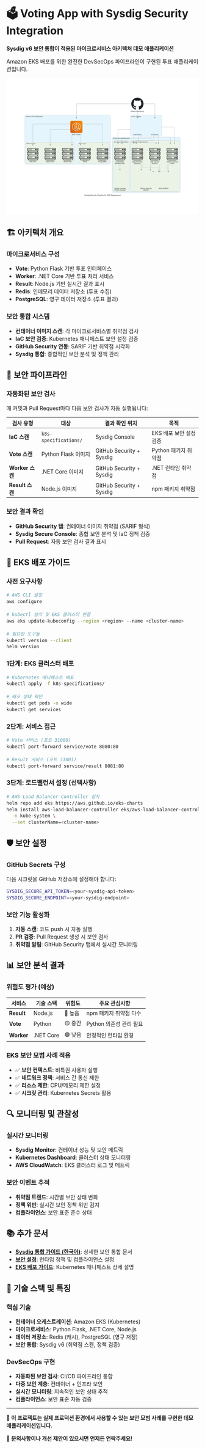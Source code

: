 # 🗳️ Voting App with Sysdig Security Integration

**Sysdig v6 보안 통합이 적용된 마이크로서비스 아키텍처 데모 애플리케이션**

Amazon EKS 배포를 위한 완전한 DevSecOps 파이프라인이 구현된 투표 애플리케이션입니다.

![Security Pipeline Architecture](security-pipeline-architecture.png)

## 🏗️ 아키텍처 개요

### 마이크로서비스 구성
- **Vote**: Python Flask 기반 투표 인터페이스
- **Worker**: .NET Core 기반 투표 처리 서비스  
- **Result**: Node.js 기반 실시간 결과 표시
- **Redis**: 인메모리 데이터 저장소 (투표 수집)
- **PostgreSQL**: 영구 데이터 저장소 (투표 결과)

### 보안 통합 시스템
- **컨테이너 이미지 스캔**: 각 마이크로서비스별 취약점 검사
- **IaC 보안 검증**: Kubernetes 매니페스트 보안 설정 검증
- **GitHub Security 연동**: SARIF 기반 취약점 시각화
- **Sysdig 통합**: 종합적인 보안 분석 및 정책 관리

## 🔐 보안 파이프라인

### 자동화된 보안 검사
매 커밋과 Pull Request마다 다음 보안 검사가 자동 실행됩니다:

| 검사 유형 | 대상 | 결과 확인 위치 | 목적 |
|-----------|------|----------------|------|
| **IaC 스캔** | `k8s-specifications/` | Sysdig Console | EKS 배포 보안 설정 검증 |
| **Vote 스캔** | Python Flask 이미지 | GitHub Security + Sysdig | Python 패키지 취약점 |
| **Worker 스캔** | .NET Core 이미지 | GitHub Security + Sysdig | .NET 런타임 취약점 |
| **Result 스캔** | Node.js 이미지 | GitHub Security + Sysdig | npm 패키지 취약점 |

### 보안 결과 확인
- **GitHub Security 탭**: 컨테이너 이미지 취약점 (SARIF 형식)
- **Sysdig Secure Console**: 종합 보안 분석 및 IaC 정책 검증
- **Pull Request**: 자동 보안 검사 결과 표시

## 🚀 EKS 배포 가이드

### 사전 요구사항
```bash
# AWS CLI 설정
aws configure

# kubectl 설치 및 EKS 클러스터 연결
aws eks update-kubeconfig --region <region> --name <cluster-name>

# 필요한 도구들
kubectl version --client
helm version
```

### 1단계: EKS 클러스터 배포
```bash
# Kubernetes 매니페스트 배포
kubectl apply -f k8s-specifications/

# 배포 상태 확인
kubectl get pods -o wide
kubectl get services
```

### 2단계: 서비스 접근
```bash
# Vote 서비스 (포트 31000)
kubectl port-forward service/vote 8080:80

# Result 서비스 (포트 31001)  
kubectl port-forward service/result 8081:80
```

### 3단계: 로드밸런서 설정 (선택사항)
```bash
# AWS Load Balancer Controller 설치
helm repo add eks https://aws.github.io/eks-charts
helm install aws-load-balancer-controller eks/aws-load-balancer-controller \
  -n kube-system \
  --set clusterName=<cluster-name>
```

## 🛡️ 보안 설정

### GitHub Secrets 구성
다음 시크릿을 GitHub 저장소에 설정해야 합니다:

```bash
SYSDIG_SECURE_API_TOKEN=<your-sysdig-api-token>
SYSDIG_SECURE_ENDPOINT=<your-sysdig-endpoint>
```

### 보안 기능 활성화
1. **자동 스캔**: 코드 push 시 자동 실행
2. **PR 검증**: Pull Request 생성 시 보안 검사
3. **취약점 알림**: GitHub Security 탭에서 실시간 모니터링

## 📊 보안 분석 결과

### 위험도 평가 (예상)
| 서비스 | 기술 스택 | 위험도 | 주요 관심사항 |
|--------|-----------|--------|---------------|
| **Result** | Node.js | 🔴 높음 | npm 패키지 취약점 다수 |
| **Vote** | Python | 🟡 중간 | Python 의존성 관리 필요 |
| **Worker** | .NET Core | 🟢 낮음 | 안정적인 런타임 환경 |

### EKS 보안 모범 사례 적용
- ✅ **보안 컨텍스트**: 비특권 사용자 실행
- ✅ **네트워크 정책**: 서비스 간 통신 제한
- ✅ **리소스 제한**: CPU/메모리 제한 설정
- ✅ **시크릿 관리**: Kubernetes Secrets 활용

## 🔍 모니터링 및 관찰성

### 실시간 모니터링
- **Sysdig Monitor**: 컨테이너 성능 및 보안 메트릭
- **Kubernetes Dashboard**: 클러스터 상태 모니터링
- **AWS CloudWatch**: EKS 클러스터 로그 및 메트릭

### 보안 이벤트 추적
- **취약점 트렌드**: 시간별 보안 상태 변화
- **정책 위반**: 실시간 보안 정책 위반 감지
- **컴플라이언스**: 보안 표준 준수 상태

## 📚 추가 문서

- **[Sysdig 통합 가이드 (한국어)](docs/sysdig-integration-guide-ko.md)**: 상세한 보안 통합 문서
- **[보안 설정](security/)**: 런타임 정책 및 컴플라이언스 설정
- **[EKS 배포 가이드](k8s-specifications/)**: Kubernetes 매니페스트 상세 설명

## 🔧 기술 스택 및 특징

### 핵심 기술
- **컨테이너 오케스트레이션**: Amazon EKS (Kubernetes)
- **마이크로서비스**: Python Flask, .NET Core, Node.js
- **데이터 저장소**: Redis (캐시), PostgreSQL (영구 저장)
- **보안 통합**: Sysdig v6 (취약점 스캔, 정책 검증)

### DevSecOps 구현
- **자동화된 보안 검사**: CI/CD 파이프라인 통합
- **다중 보안 계층**: 컨테이너 + 인프라 보안
- **실시간 모니터링**: 지속적인 보안 상태 추적
- **컴플라이언스**: 보안 표준 자동 검증

---

**🚀 이 프로젝트는 실제 프로덕션 환경에서 사용할 수 있는 보안 모범 사례를 구현한 데모 애플리케이션입니다.**

**📧 문의사항이나 개선 제안이 있으시면 언제든 연락주세요!**
